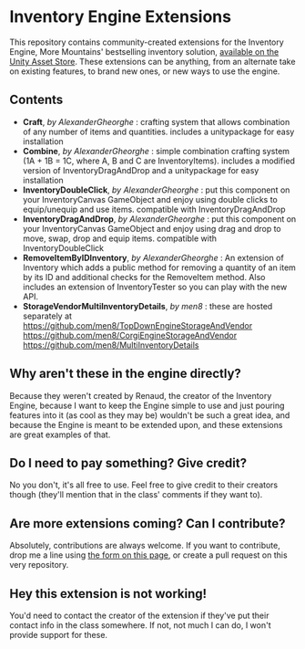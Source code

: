 # Inventory Engine Extensions
This repository contains community-created extensions for the Inventory Engine, More Mountains' bestselling inventory solution, [available on the Unity Asset Store](https://assetstore.unity.com/packages/tools/gui/inventory-engine-95550?aid=1011lKhG). These extensions can be anything, from an alternate take on existing features, to brand new ones, or new ways to use the engine.

## Contents
* **Craft**, _by AlexanderGheorghe_ : crafting system that allows combination of any number of items and quantities. includes a unitypackage for easy installation
* **Combine**, _by AlexanderGheorghe_ : simple combination crafting system (1A + 1B = 1C, where A, B and C are InventoryItems). includes a modified version of InventoryDragAndDrop and a unitypackage for easy installation
* **InventoryDoubleClick**, _by AlexanderGheorghe_ : put this component on your InventoryCanvas GameObject and enjoy using double clicks to equip/unequip and use items. compatible with InventoryDragAndDrop
* **InventoryDragAndDrop**, _by AlexanderGheorghe_ : put this component on your InventoryCanvas GameObject and enjoy using drag and drop to move, swap, drop and equip items. compatible with InventoryDoubleClick
* **RemoveItemByIDInventory**, _by AlexanderGheorghe_ : An extension of Inventory which adds a public method for removing a quantity of an item by its ID and additional checks for the RemoveItem method. Also includes an extension of InventoryTester so you can play with the new API.
* **StorageVendorMultiInventoryDetails**, _by men8_ : these are hosted separately at https://github.com/men8/TopDownEngineStorageAndVendor https://github.com/men8/CorgiEngineStorageAndVendor https://github.com/men8/MultiInventoryDetails

## Why aren't these in the engine directly?
Because they weren't created by Renaud, the creator of the Inventory Engine, because I want to keep the Engine simple to use and just pouring features into it (as cool as they may be) wouldn't be such a great idea, and because the Engine is meant to be extended upon, and these extensions are great examples of that.

## Do I need to pay something? Give credit?
No you don't, it's all free to use. Feel free to give credit to their creators though (they'll mention that in the class' comments if they want to).

## Are more extensions coming? Can I contribute?
Absolutely, contributions are always welcome. If you want to contribute, drop me a line using [the form on this page](http://inventory-engine.moremountains.com/inventory-engine-contact), or create a pull request on this very repository.

## Hey this extension is not working!
You'd need to contact the creator of the extension if they've put their contact info in the class somewhere. If not, not much I can do, I won't provide support for these.
